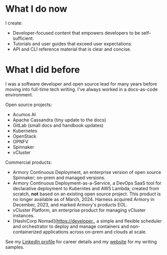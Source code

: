 
<!--
**aimeeu/aimeeu** is a ✨ _special_ ✨ repository because its `README.md` (this file) appears on your GitHub profile.

Here are some ideas to get you started:

- 🔭 I’m currently working on ...
- 🌱 I’m currently learning ...
- 👯 I’m looking to collaborate on ...
- 🤔 I’m looking for help with ...
- 💬 Ask me about ...
- 📫 How to reach me: ...
- 😄 Pronouns: ...
- ⚡ Fun fact: ...
-->
# What I do now

I create:

- Developer-focused content that empowers developers to be self-sufficient. 
- Tutorials and user guides that exceed user expectations.
- API and CLI reference material that is clear and concise. 

# What I did before

I was a software developer and open source lead for many years before moving into full-time tech writing. I've always worked in a docs-as-code environment.

Open source projects:

- Acumos AI
- Apache Cassandra (tiny update to the docs)
- GitLab (small docs and handbook updates)
- Kubernetes
- OpenStack
- OPNFV
- Spinnaker
- vCluster

 Commercial products: 
 
 - Armory Continuous Deployment, an enterprise version of open source Spinnaker; on-prem and managed versions.
 - Armory Continuous Deployment-as-a-Service, a DevOps SaaS tool for declarative deployment to Kuberntes and AWS Lambda; created from scratch, **not** based on an existing open source project. This product is no longer available as of March, 2024. Harness acquired Armory in December, 2023, and marked Armory's products EOL.
 - vCluster Platform, an enterprise product for managing vCluster instances.
 - [HashiCorp Nomad]([https://developer.](https://developer.hashicorp.com/nomad/docs), a simple and flexible scheduler and orchestrator to deploy and manage containers and non-containerized applications across on-prem and clouds at scale.

See my [LinkedIn profile](https://www.linkedin.com/in/aimee-ukasick/) for career details and my [website](https://aimeeukasick.net/docs/samples/) for my writing samples. 
